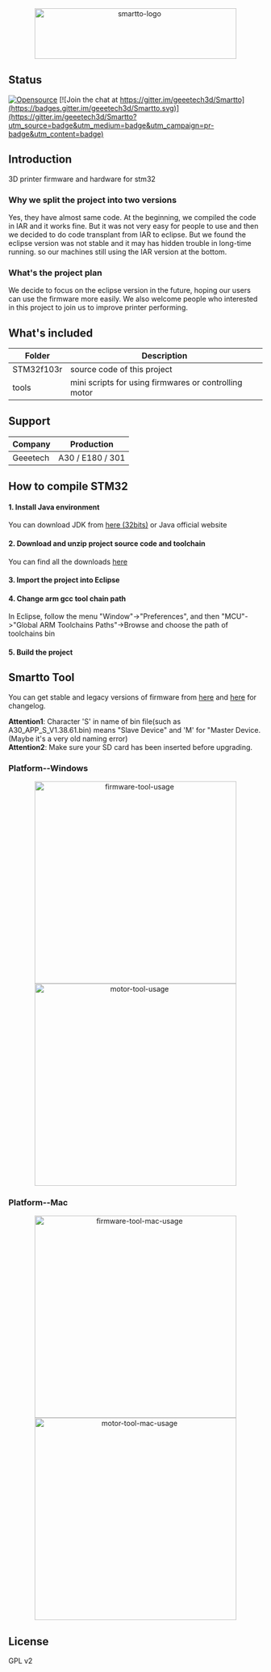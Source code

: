 <div align=center><img src="https://raw.githubusercontent.com/geeetech3d/smartto-eclipse/master/docs/assets/smartto-logo.png" width="400" height="100" alt="smartto-logo" /></div>

## Status
[![Opensource](https://img.shields.io/badge/Opensource%20by-Geeetech3D-blue.svg)](https://www.geeetech.com/)
[![Join the chat at https://gitter.im/geeetech3d/Smartto](https://badges.gitter.im/geeetech3d/Smartto.svg)](https://gitter.im/geeetech3d/Smartto?utm_source=badge&utm_medium=badge&utm_campaign=pr-badge&utm_content=badge)

## Introduction
3D printer firmware and hardware for stm32

### Why we split the project into two versions
Yes, they have almost same code. At the beginning, we compiled the code in IAR and it works fine. But it was not very easy for people to use and then we decided to do code transplant from IAR to eclipse. But we found the eclipse version was not stable and it may has hidden trouble in long-time running. so our machines still using the IAR version at the bottom.

### What's the project plan
We decide to focus on the eclipse version in the future, hoping our users can use the firmware more easily. We also welcome people who interested in this project to join us to improve printer performing.

## What's included
Folder | Description
--- | ---
STM32f103r | source code of this project
tools | mini scripts for using firmwares or controlling motor

## Support
Company | Production
--- | ---
Geeetech | A30 / E180 / 301

## How to compile STM32
#### 1. Install Java environment

You can download JDK from [here (32bits)](http://www.geeetech.com/OpenSource/eclipse/chromeinstall-8u171.exe) or Java official website

#### 2. Download and unzip project source code and toolchain

You can find all the downloads [here](http://www.geeetech.com/OpenSource/)

#### 3. Import the project into Eclipse

#### 4. Change arm gcc tool chain path
In Eclipse, follow the menu "Window"->"Preferences", and then "MCU"->"Global ARM Toolchains Paths"->Browse and choose the path of toolchains bin

#### 5. Build the  project

## Smartto Tool

You can get stable and legacy versions of firmware from [here](http://geeetech.com/firmware/) and [here](https://github.com/Geeetech3D/Smartto-IAR/tree/master/log/firmware_changelog.md) for changelog.

**Attention1**: Character 'S' in name of bin file(such as A30_APP_S_V1.38.61.bin) means "Slave Device" and 'M' for "Master Device.(Maybe it's a very old naming error) \
**Attention2**: Make sure your SD card has been inserted before upgrading.

### Platform--Windows
<div align=center><img src="https://raw.githubusercontent.com/geeetech3d/smartto-eclipse/master/docs/assets/firmware_tool_snapshot.png" width="400" height="400" alt="firmware-tool-usage" /><img src="https://raw.githubusercontent.com/geeetech3d/smartto-eclipse/master/docs/assets/motor_tool_snapshot.png" width="400" height="400" alt="motor-tool-usage" /></div>

### Platform--Mac
<div align=center><img src="https://raw.githubusercontent.com/geeetech3d/smartto-eclipse/master/docs/assets/firmware_tool_mac_snapshot.png" width="400" height="400" alt="firmware-tool-mac-usage" /><img src="https://raw.githubusercontent.com/geeetech3d/smartto-eclipse/master/docs/assets/motor_tool_mac_snapshot.png" width="400" height="400" alt="motor-tool-mac-usage" /></div>


## License
GPL v2
